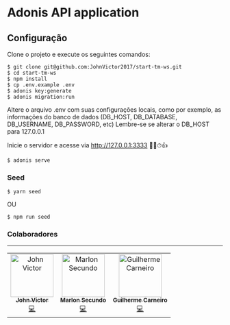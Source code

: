 # Adonis API application

## Configuração

Clone o projeto e execute os seguintes comandos:

```shell
$ git clone git@github.com:JohnVictor2017/start-tm-ws.git
$ cd start-tm-ws
$ npm install
$ cp .env.example .env
$ adonis key:generate
$ adonis migration:run
```

Altere o arquivo .env com suas configurações locais, como por exemplo, as informações do banco de dados (DB_HOST, DB_DATABASE, DB_USERNAME, DB_PASSWORD, etc)
Lembre-se se alterar o DB_HOST para 127.0.0.1

Inicie o servidor e acesse via http://127.0.0.1:3333 🤞🙏⏱👍

```
$ adonis serve
```

### Seed

```
$ yarn seed
```

OU

```
$ npm run seed
```

### Colaboradores

<hr>
<table>
  <tr>
    <td align="center">
      <a href="http://github.com/johnvictor2017">
        <img src="https://avatars0.githubusercontent.com/u/30505330?s=400&v=4" width="100px;" alt="John Victor"/>
        <br />
        <sub><b>John Victor</b></sub>
      </a><br />
      <a href="https://github.com/startworks-group/starttm-backend/commits?author=johnvictor2017" title="Code">💻</a>
    </td>
    <td align="center">
      <a href="http://github.com/marlonsecundo">
        <img src="https://avatars0.githubusercontent.com/u/9901761?s=400&v=4" width="100px;" alt="Marlon Secundo"/>
        <br />
        <sub><b>Marlon Secundo</b></sub>
      </a><br />
      <a href="https://github.com/startworks-group/starttm-backend/commits?author=marlonsecundo" title="Code">💻</a>
    </td>
    <td align="center">
      <a href="http://github.com/guimcarneiro">
        <img src="https://avatars3.githubusercontent.com/u/32914505?s=400&v=4" width="100px;" alt="Guilherme Carneiro"/>
        <br />
        <sub><b>Guilherme Carneiro</b></sub>
      </a><br />
      <a href="https://github.com/startworks-group/starttm-backend/commits?author=guimcarneiro" title="Code">💻</a>
    </td>
  </tr>
</table>
